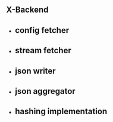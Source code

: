 ## X-Backend

- config fetcher
  - 
- stream fetcher
  - 
- json writer
  - 
- json aggregator
  - 
- hashing implementation
  - 